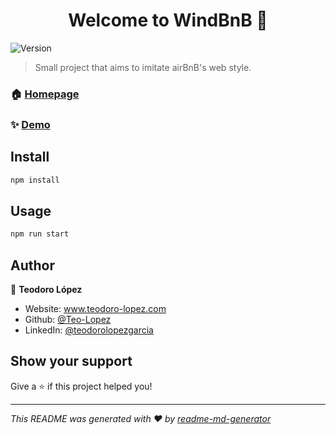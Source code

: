 <h1 align="center">Welcome to WindBnB 👋</h1>
<p>
  <img alt="Version" src="https://img.shields.io/badge/version-0.1.0-blue.svg?cacheSeconds=2592000" />
</p>

> Small project that aims to imitate airBnB's web style.

### 🏠 [Homepage](https://teo-lopez.github.io/WindBnB/)

### ✨ [Demo](https://teo-lopez.github.io/WindBnB/)

## Install

```sh
npm install
```

## Usage

```sh
npm run start
```

## Author

👤 **Teodoro López**

* Website: www.teodoro-lopez.com
* Github: [@Teo-Lopez](https://github.com/Teo-Lopez)
* LinkedIn: [@teodorolopezgarcia](https://linkedin.com/in/teodorolopezgarcia)

## Show your support

Give a ⭐️ if this project helped you!

***
_This README was generated with ❤️ by [readme-md-generator](https://github.com/kefranabg/readme-md-generator)_